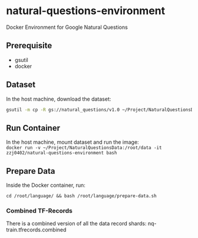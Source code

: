 # natural-questions-environment
Docker Environment for Google Natural Questions

## Prerequisite

- gsutil
- docker

## Dataset

In the host machine, download the dataset:
```bash
gsutil -m cp -R gs://natural_questions/v1.0 ~/Project/NaturalQuestionsData
```

## Run Container
In the host machine, mount dataset and run the image:  
```docker run -v ~/Project/NaturalQuestionsData:/root/data -it zzj0402/natural-questions-environment bash```

## Prepare Data

Inside the Docker container, run:  
```shell
cd /root/language/ && bash /root/language/prepare-data.sh
```

### Combined TF-Records

There is a combined version of all the data record shards: nq-train.tfrecords.combined
